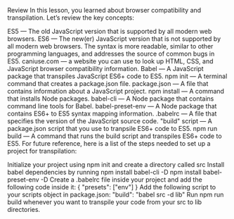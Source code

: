 Review
In this lesson, you learned about browser compatibility and transpilation. Let’s review the key concepts:

ES5 — The old JavaScript version that is supported by all modern web browsers.
ES6 — The new(er) JavaScript version that is not supported by all modern web browsers. The syntax is more readable, similar to other programming languages, and addresses the source of common bugs in ES5.
caniuse.com — a website you can use to look up HTML, CSS, and JavaScript browser compatibility information.
Babel — A JavaScript package that transpiles JavaScript ES6+ code to ES5.
npm init — A terminal command that creates a package.json file.
package.json — A file that contains information about a JavaScript project.
npm install — A command that installs Node packages.
babel-cli — A Node package that contains command line tools for Babel.
babel-preset-env — A Node package that contains ES6+ to ES5 syntax mapping information.
.babelrc — A file that specifies the version of the JavaScript source code.
"build" script — A package.json script that you use to tranpsile ES6+ code to ES5.
npm run build — A command that runs the build script and transpiles ES6+ code to ES5.
For future reference, here is a list of the steps needed to set up a project for transpilation:

Initialize your project using npm init and create a directory called src
Install babel dependencies by running
npm install babel-cli -D
npm install babel-preset-env -D
Create a .babelrc file inside your project and add the following code inside it:
{
  "presets": ["env"]
}
Add the following script to your scripts object in package.json:
"build": "babel src -d lib"
Run npm run build whenever you want to transpile your code from your src to lib directories.